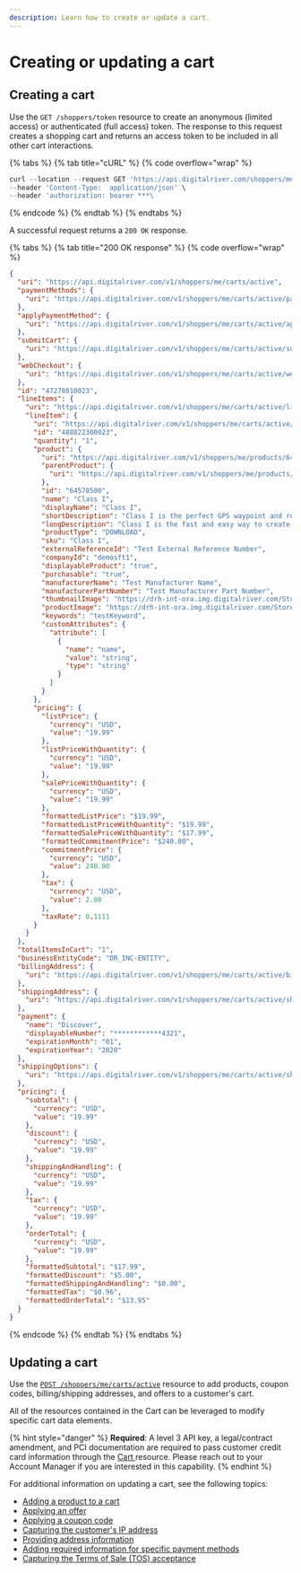 ```yaml
---
description: Learn how to create or update a cart.
---
```


# Creating or updating a cart

## Creating a cart

Use the `GET /shoppers/token` resource to create an anonymous (limited access) or authenticated (full access) token. The response to this request creates a shopping cart and returns an access token to be included in all other cart interactions.

{% tabs %}
{% tab title="cURL" %}
{% code overflow="wrap" %}
```javascript
curl --location --request GET 'https://api.digitalriver.com/shoppers/me/carts/active' \
--header 'Content-Type:  application/json' \
--header 'authorization: bearer ***\
```
{% endcode %}
{% endtab %}
{% endtabs %}

A successful request returns a `200 OK` response.

{% tabs %}
{% tab title="200 OK response" %}
{% code overflow="wrap" %}
```json
{
  "uri": "https://api.digitalriver.com/v1/shoppers/me/carts/active",
  "paymentMethods": {
    "uri": "https://api.digitalriver.com/v1/shoppers/me/carts/active/payment-methods"
  },
  "applyPaymentMethod": {
    "uri": "https://api.digitalriver.com/v1/shoppers/me/carts/active/apply-payment-method"
  },
  "submitCart": {
    "uri": "https://api.digitalriver.com/v1/shoppers/me/carts/active/submit-cart"
  },
  "webCheckout": {
    "uri": "https://api.digitalriver.com/v1/shoppers/me/carts/active/web-checkout"
  },
  "id": "47278010023",
  "lineItems": {
    "uri": "https://api.digitalriver.com/v1/shoppers/me/carts/active/line-items",
    "lineItem": {
      "uri": "https://api.digitalriver.com/v1/shoppers/me/carts/active/line-items/488822300023",
      "id": "488822300023",
      "quantity": "1",
      "product": {
        "uri": "https://api.digitalriver.com/v1/shoppers/me/products/64578500",
        "parentProduct": {
          "uri": "https://api.digitalriver.com/v1/shoppers/me/products/64358200"
        },
        "id": "64578500",
        "name": "Class I",
        "displayName": "Class I",
        "shortDescription": "Class I is the perfect GPS waypoint and route manager for the beginning or occasional GPS user.",
        "longDescription": "Class I is the fast and easy way to create, edit, and transfer waypoints and routes between your computer and your Garmin, Magellan, or Lowrance GPS. Using Class I, you can manage all of your waypoints and routes, and display them in lists sorted by name, elevation, or distance. Class I connects your GPS to the best mapping and information sites on the Internet, giving you one-click access to street and topo maps, aerial photos, weather forecasts, and nearby attractions.",
        "productType": "DOWNLOAD",
        "sku": "Class I",
        "externalReferenceId": "Test External Reference Number",
        "companyId": "demosft1",
        "displayableProduct": "true",
        "purchasable": "true",
        "manufacturerName": "Test Manufacturer Name",
        "manufacturerPartNumber": "Test Manufacturer Part Number",
        "thumbnailImage": "https://drh-int-ora.img.digitalriver.com/Storefront/Company/demosft1/images/product/thumbnail/classIThumb.jpg",
        "productImage": "https://drh-int-ora.img.digitalriver.com/Storefront/Company/demosft1/images/product/detail/classIBox.jpg",
        "keywords": "testKeyword",
        "customAttributes": {
          "attribute": [
            {
              "name": "name",
              "value": "string",
              "type": "string"
            }
          ]
        }
      },
      "pricing": {
        "listPrice": {
          "currency": "USD",
          "value": "19.99"
        },
        "listPriceWithQuantity": {
          "currency": "USD",
          "value": "19.99"
        },
        "salePriceWithQuantity": {
          "currency": "USD",
          "value": "19.99"
        },
        "formattedListPrice": "$19.99",
        "formattedListPriceWithQuantity": "$19.99",
        "formattedSalePriceWithQuantity": "$17.99",
        "formattedCommitmentPrice": "$240.00",
        "commitmentPrice": {
          "currency": "USD",
          "value": 240.00
        },
        "tax": {
          "currency": "USD",
          "value": 2.00
        },
        "taxRate": 0.1111
      }
    }
  },
  "totalItemsInCart": "1",
  "businessEntityCode": "DR_INC-ENTITY",
  "billingAddress": {
    "uri": "https://api.digitalriver.com/v1/shoppers/me/carts/active/billing-address"
  },
  "shippingAddress": {
    "uri": "https://api.digitalriver.com/v1/shoppers/me/carts/active/shipping-address"
  },
  "payment": {
    "name": "Discover",
    "displayableNumber": "************4321",
    "expirationMonth": "01",
    "expirationYear": "2020"
  },
  "shippingOptions": {
    "uri": "https://api.digitalriver.com/v1/shoppers/me/carts/active/shipping-options"
  },
  "pricing": {
    "subtotal": {
      "currency": "USD",
      "value": "19.99"
    },
    "discount": {
      "currency": "USD",
      "value": "19.99"
    },
    "shippingAndHandling": {
      "currency": "USD",
      "value": "19.99"
    },
    "tax": {
      "currency": "USD",
      "value": "19.99"
    },
    "orderTotal": {
      "currency": "USD",
      "value": "19.99"
    },
    "formattedSubtotal": "$17.99",
    "formattedDiscount": "$5.00",
    "formattedShippingAndHandling": "$0.00",
    "formattedTax": "$0.96",
    "formattedOrderTotal": "$13.95"
  }
}
```
{% endcode %}
{% endtab %}
{% endtabs %}

## Updating a cart

Use the [`POST /shoppers/me/carts/active`](https://drapi.io/commerce/#tag/Carts/paths/\~1v1\~1shoppers\~1me\~1carts\~1active/post) resource to add products, coupon codes, billing/shipping addresses, and offers to a customer's cart.

All of the resources contained in the Cart can be leveraged to modify specific cart data elements.

{% hint style="danger" %}
**Required**: A level 3 API key, a legal/contract amendment, and PCI documentation are required to pass customer credit card information through the [Cart ](https://www.digitalriver.com/docs/commerce-api-reference/#tag/Apply-Shopper)resource. Please reach out to your Account Manager if you are interested in this capability.
{% endhint %}

For additional information on updating a cart, see the following topics:

* [Adding a product to a cart](adding-a-product-to-a-cart.md)
* [Applying an offer](./#applying-an-offer)
* [Applying a coupon code](./#applying-a-coupon-code)
* [Capturing the customer's IP address](shopper-ip-address.md)
* [Providing address information](providing-address-information.md)
* [Adding required information for specific payment methods](adding-required-information-for-specific-payment-methods.md)
* [Capturing the Terms of Sale (TOS) acceptance](terms-of-sale-acceptance.md)
